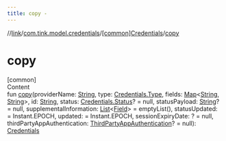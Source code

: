 ```yaml
---
title: copy -
---
```

//[link](../../index.md)/[com.tink.model.credentials](../index.md)/[[common]Credentials](index.md)/[copy](copy.md)



# copy  
[common]  
Content  
fun [copy](copy.md)(providerName: [String](https://kotlinlang.org/api/latest/jvm/stdlib/kotlin/-string/index.html), type: [Credentials.Type](-type/index.md), fields: [Map](https://kotlinlang.org/api/latest/jvm/stdlib/kotlin.collections/-map/index.html)<[String](https://kotlinlang.org/api/latest/jvm/stdlib/kotlin/-string/index.html), [String](https://kotlinlang.org/api/latest/jvm/stdlib/kotlin/-string/index.html)>, id: [String](https://kotlinlang.org/api/latest/jvm/stdlib/kotlin/-string/index.html), status: [Credentials.Status](-status/index.md)? = null, statusPayload: [String](https://kotlinlang.org/api/latest/jvm/stdlib/kotlin/-string/index.html)? = null, supplementalInformation: [List](https://kotlinlang.org/api/latest/jvm/stdlib/kotlin.collections/-list/index.html)<[Field](../../com.tink.model.misc/[common]-field/index.md)> = emptyList(), statusUpdated: <ERROR CLASS> = Instant.EPOCH, updated: <ERROR CLASS> = Instant.EPOCH, sessionExpiryDate: <ERROR CLASS>? = null, thirdPartyAppAuthentication: [ThirdPartyAppAuthentication](../../com.tink.model.authentication/[common]-third-party-app-authentication/index.md)? = null): [Credentials](index.md)  



